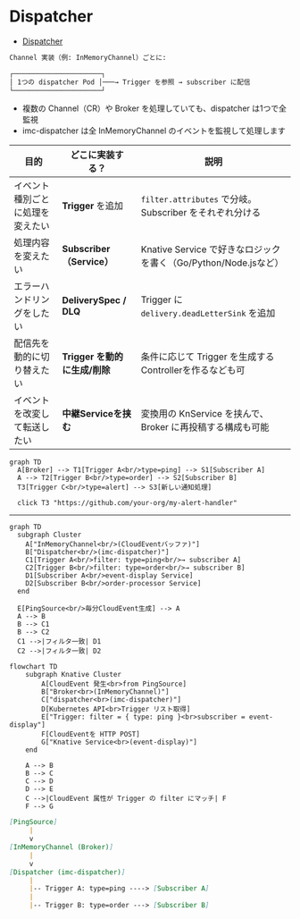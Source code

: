 # Dispatcher

- [Dispatcher](#dispatcher)

```markdown
Channel 実装（例: InMemoryChannel）ごとに:

┌──────────────────────┐
│ 1つの dispatcher Pod │───→ Trigger を参照 → subscriber に配信
└──────────────────────┘
```

- 複数の Channel（CR）や Broker を処理していても、dispatcher は1つで全監視
- imc-dispatcher は全 InMemoryChannel のイベントを監視して処理します

| 目的               | どこに実装する？                | 説明                                               |
| ---------------- | ----------------------- | ------------------------------------------------ |
| イベント種別ごとに処理を変えたい | **Trigger** を追加         | `filter.attributes` で分岐。Subscriber をそれぞれ分ける      |
| 処理内容を変えたい        | **Subscriber（Service）** | Knative Service で好きなロジックを書く（Go/Python/Node.jsなど） |
| エラーハンドリングをしたい    | **DeliverySpec / DLQ**  | Trigger に `delivery.deadLetterSink` を追加          |
| 配信先を動的に切り替えたい    | **Trigger を動的に生成/削除**   | 条件に応じて Trigger を生成するControllerを作るなども可            |
| イベントを改変して転送したい   | **中継Serviceを挟む**        | 変換用の KnService を挟んで、Broker に再投稿する構成も可能           |

```mermaid
graph TD
  A[Broker] --> T1[Trigger A<br/>type=ping] --> S1[Subscriber A]
  A --> T2[Trigger B<br/>type=order] --> S2[Subscriber B]
  T3[Trigger C<br/>type=alert] --> S3[新しい通知処理]

  click T3 "https://github.com/your-org/my-alert-handler"
```

---

```mermaid
graph TD
  subgraph Cluster
    A["InMemoryChannel<br/>(CloudEventバッファ)"]
    B["Dispatcher<br/>(imc-dispatcher)"]
    C1[Trigger A<br/>filter: type=ping<br/>→ subscriber A]
    C2[Trigger B<br/>filter: type=order<br/>→ subscriber B]
    D1[Subscriber A<br/>event-display Service]
    D2[Subscriber B<br/>order-processor Service]
  end

  E[PingSource<br/>毎分CloudEvent生成] --> A
  A --> B
  B --> C1
  B --> C2
  C1 -->|フィルタ一致| D1
  C2 -->|フィルタ一致| D2
```

```mermaid
flowchart TD
    subgraph Knative Cluster
        A[CloudEvent 発生<br>from PingSource]
        B["Broker<br>(InMemoryChannel)"]
        C["dispatcher<br>(imc-dispatcher)"]
        D[Kubernetes API<br>Trigger リスト取得]
        E["Trigger: filter = { type: ping }<br>subscriber = event-display"]
        F[CloudEventを HTTP POST]
        G["Knative Service<br>(event-display)"]
    end

    A --> B
    B --> C
    C --> D
    D --> E
    C -->|CloudEvent 属性が Trigger の filter にマッチ| F
    F --> G
```

```markdown
[PingSource]
     |
     v
[InMemoryChannel (Broker)]
     |
     v
[Dispatcher (imc-dispatcher)]
     |
     |-- Trigger A: type=ping ----> [Subscriber A]
     |
     |-- Trigger B: type=order ---> [Subscriber B]
```
